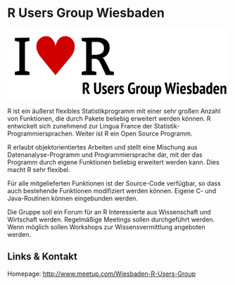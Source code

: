 # R Users Group Wiesbaden
![R Users Group Wiesbaden](./r.logo.png)

R ist ein äußerst flexibles Statistikprogramm mit einer sehr großen Anzahl von Funktionen, die durch
Pakete beliebig erweitert werden können. R entwickelt sich zunehmend zur Lingua France der
Statistik-Programmiersprachen. Weiter ist R ein Open Source Programm.

R erlaubt objektorientiertes Arbeiten und stellt eine Mischung aus Datenanalyse-Programm und Programmiersprache
dar, mit der das Programm durch eigene Funktionen beliebig erweitert werden kann. Dies macht R sehr flexibel.

Für alle mitgelieferten Funktionen ist der Source-Code verfügbar, so dass auch bestehende Funktionen modifiziert
werden können. Eigene C- und Java-Routinen können eingebunden werden.

Die Gruppe soll ein Forum für an R Interessierte aus Wissenschaft und Wirtschaft werden. Regelmäßige Meetings
sollen durchgeführt werden. Wenn möglich sollen Workshops zur Wissensvermittlung angeboten werden.


## Links &amp; Kontakt

Homepage: <http://www.meetup.com/Wiesbaden-R-Users-Group>










